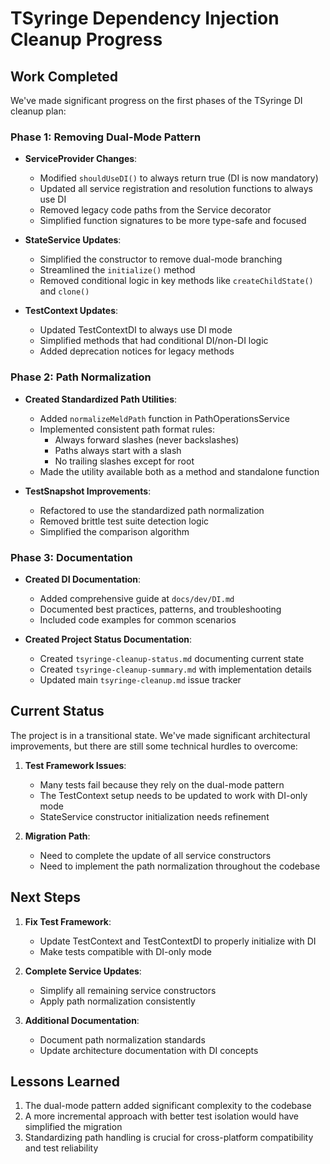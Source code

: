# TSyringe Dependency Injection Cleanup Progress

## Work Completed

We've made significant progress on the first phases of the TSyringe DI cleanup plan:

### Phase 1: Removing Dual-Mode Pattern

- **ServiceProvider Changes**:
  - Modified `shouldUseDI()` to always return true (DI is now mandatory)
  - Updated all service registration and resolution functions to always use DI
  - Removed legacy code paths from the Service decorator
  - Simplified function signatures to be more type-safe and focused

- **StateService Updates**:
  - Simplified the constructor to remove dual-mode branching
  - Streamlined the `initialize()` method 
  - Removed conditional logic in key methods like `createChildState()` and `clone()`

- **TestContext Updates**:
  - Updated TestContextDI to always use DI mode
  - Simplified methods that had conditional DI/non-DI logic
  - Added deprecation notices for legacy methods

### Phase 2: Path Normalization

- **Created Standardized Path Utilities**:
  - Added `normalizeMeldPath` function in PathOperationsService
  - Implemented consistent path format rules:
    - Always forward slashes (never backslashes)
    - Paths always start with a slash
    - No trailing slashes except for root
  - Made the utility available both as a method and standalone function

- **TestSnapshot Improvements**:
  - Refactored to use the standardized path normalization
  - Removed brittle test suite detection logic
  - Simplified the comparison algorithm

### Phase 3: Documentation

- **Created DI Documentation**:
  - Added comprehensive guide at `docs/dev/DI.md`
  - Documented best practices, patterns, and troubleshooting
  - Included code examples for common scenarios

- **Created Project Status Documentation**:
  - Created `tsyringe-cleanup-status.md` documenting current state
  - Created `tsyringe-cleanup-summary.md` with implementation details
  - Updated main `tsyringe-cleanup.md` issue tracker

## Current Status

The project is in a transitional state. We've made significant architectural improvements, but there are still some technical hurdles to overcome:

1. **Test Framework Issues**:
   - Many tests fail because they rely on the dual-mode pattern
   - The TestContext setup needs to be updated to work with DI-only mode
   - StateService constructor initialization needs refinement

2. **Migration Path**:
   - Need to complete the update of all service constructors
   - Need to implement the path normalization throughout the codebase

## Next Steps

1. **Fix Test Framework**:
   - Update TestContext and TestContextDI to properly initialize with DI
   - Make tests compatible with DI-only mode

2. **Complete Service Updates**:
   - Simplify all remaining service constructors
   - Apply path normalization consistently

3. **Additional Documentation**:
   - Document path normalization standards
   - Update architecture documentation with DI concepts

## Lessons Learned

1. The dual-mode pattern added significant complexity to the codebase
2. A more incremental approach with better test isolation would have simplified the migration
3. Standardizing path handling is crucial for cross-platform compatibility and test reliability